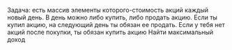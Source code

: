 Задача: есть массив элементы которого-стоимость акций каждый новый день. В день можно либо купить, либо продать акцию. Если ты купил акцию, на следующий день ты обязан ее продать. Если у тебя нет акций после покупки, ты обязан купить акцию 
Найти максимальный доход
